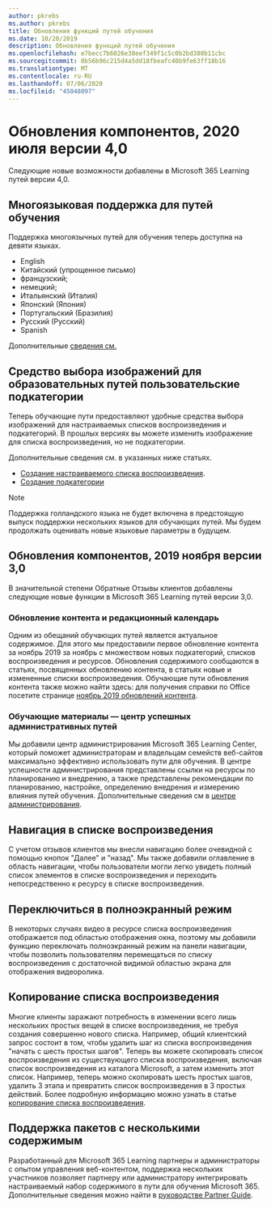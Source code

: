 ```yaml
---
author: pkrebs
ms.author: pkrebs
title: Обновления функций путей обучения
ms.date: 10/20/2019
description: Обновления функций путей обучения
ms.openlocfilehash: e7becc7b6026e38eef349f1c5c0b2bd380b11cbc
ms.sourcegitcommit: 0b56b96c215d4a5dd18fbeafc40b9fe63ff18b16
ms.translationtype: MT
ms.contentlocale: ru-RU
ms.lasthandoff: 07/06/2020
ms.locfileid: "45048097"
---
```

# <a name="july-2020-version-40-feature-updates"></a>Обновления компонентов, 2020 июля версии 4,0 

Следующие новые возможности добавлены в Microsoft 365 Learning путей версии 4,0. 

## <a name="multilingual-support-for-learning-pathways"></a>Многоязыковая поддержка для путей обучения 
Поддержка многоязычных путей для обучения теперь доступна на девяти языках.  
- English     
- Китайский (упрощенное письмо) 
- французский; 
- немецкий; 
- Итальянский (Италия) 
- Японский (Япония) 
- Португальский (Бразилия) 
- Русский (Русский) 
- Spanish 

Дополнительные [сведения см.](custom_overview.md) 

## <a name="image-picker-for-learning-pathways-custom-subcategories"></a>Средство выбора изображений для образовательных путей пользовательские подкатегории 
Теперь обучающие пути предоставляют удобные средства выбора изображений для настраиваемых списков воспроизведения и подкатегорий.  В прошлых версиях вы можете изменить изображение для списка воспроизведения, но не подкатегории.  

Дополнительные сведения см. в указанных ниже статьях.
- [Создание настраиваемого списка воспроизведения](custom_createnewplaylist.md). 
- [Создание подкатегории](custom_createnewcat.md)

> [!NOTE]
> Поддержка голландского языка не будет включена в предстоящую выпуск поддержки нескольких языков для обучающих путей. Мы будем продолжать оценивать новые языковые параметры в будущем.

## <a name="november-2019-version-30-feature-updates"></a>Обновления компонентов, 2019 ноября версии 3,0
В значительной степени Обратные Отзывы клиентов добавлены следующие новые функции в Microsoft 365 Learning путей версии 3,0.

### <a name="content-updates-and-editorial-calendar"></a>Обновление контента и редакционный календарь
Одним из обещаний обучающих путей является актуальное содержимое. Для этого мы предоставили первое обновление контента за ноябрь 2019 за ноябрь с множеством новых подкатегорий, списков воспроизведения и ресурсов. Обновления содержимого сообщаются в статьях, посвященных обновлению контента, в статьях новые и измененные списки воспроизведения. Обучающие пути обновления контента также можно найти здесь: для получения справки по Office посетите странице [ноябрь 2019 обновлений контента](custom_contentupdates.md).

### <a name="learning-pathways-admin-success-center"></a>Обучающие материалы — центр успешных административных путей
Мы добавили центр администрирования Microsoft 365 Learning Center, который поможет администраторам и владельцам семейств веб-сайтов максимально эффективно использовать пути для обучения. В центре успешности администрирования представлены ссылки на ресурсы по планированию и внедрению, а также представлены рекомендации по планированию, настройке, определению внедрения и измерению влияния путей обучения. Дополнительные сведения см в [центре администрирования](custom_successcenter.md).

## <a name="playlist-navigation"></a>Навигация в списке воспроизведения
С учетом отзывов клиентов мы внесли навигацию более очевидной с помощью кнопок "Далее" и "назад". Мы также добавили оглавление в область навигации, чтобы пользователи могли легко увидеть полный список элементов в списке воспроизведения и переходить непосредственно к ресурсу в списке воспроизведения.

## <a name="toggle-full-screen-mode"></a>Переключиться в полноэкранный режим
В некоторых случаях видео в ресурсе списка воспроизведения отображается под областью отображения окна, поэтому мы добавили функцию переключать полноэкранный режим на панели навигации, чтобы позволить пользователям перемещаться по списку воспроизведения с достаточной видимой областью экрана для отображения видеоролика.

## <a name="copy-a-playlist"></a>Копирование списка воспроизведения
Многие клиенты заражают потребность в изменении всего лишь нескольких простых вещей в списке воспроизведения, не требуя создания совершенно нового списка. Например, общий клиентский запрос состоит в том, чтобы удалить шаг из списка воспроизведения "начать с шесть простых шагов". Теперь вы можете скопировать список воспроизведения из существующего списка воспроизведения, включая список воспроизведения из каталога Microsoft, а затем изменить этот список. Например, теперь можно скопировать шесть простых шагов, удалить 3 этапа и превратить список воспроизведения в 3 простых действий. Более подробную информацию можно узнать в статье [копирование списка воспроизведения](custom_copyplaylist.md).

## <a name="multi-content-pack-support"></a>Поддержка пакетов с несколькими содержимым
Разработанный для Microsoft 365 Learning партнеры и администраторы с опытом управления веб-контентом, поддержка нескольких участников позволяет партнеру или администратору интегрировать настраиваемый набор содержимого в пути для обучения Microsoft 365. Дополнительные сведения можно найти в [руководстве Partner Guide](custom_partnerguide.md).

